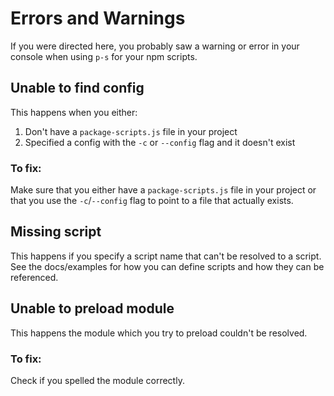 # Errors and Warnings

If you were directed here, you probably saw a warning or error in your console when using `p-s` for your npm scripts.

## Unable to find config

This happens when you either:

1. Don't have a `package-scripts.js` file in your project
2. Specified a config with the `-c` or `--config` flag and it doesn't exist

### To fix:

Make sure that you either have a `package-scripts.js` file in your project or that you use the `-c`/`--config` flag to
point to a file that actually exists.

## Missing script

This happens if you specify a script name that can't be resolved to a script. See the docs/examples for how you can
define scripts and how they can be referenced.

## Unable to preload module

This happens the module which you try to preload couldn't be resolved.

### To fix:

Check if you spelled the module correctly.
